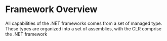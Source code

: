 # Framework Overview

All capabilities of the .NET frameworks comes from a set of managed type. These types are organized into a set of assemblies, with the CLR comprise the .NET framework